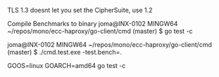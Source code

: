 TLS 1.3 doesnt let you set the CipherSuite, use 1.2

Compile Benchmarks to binary
joma@INX-0102 MINGW64 ~/repos/mono/ecc-haproxy/go-client/cmd (master)
$ go test -c

joma@INX-0102 MINGW64 ~/repos/mono/ecc-haproxy/go-client/cmd (master)
$ ./cmd.test.exe -test.bench=.

GOOS=linux GOARCH=amd64 go test -c